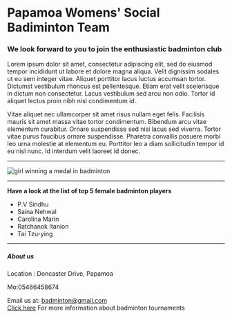 # Papamoa Womens' Social Badiminton Team

### We look forward to you to join the enthusiastic badminton club 

Lorem ipsum dolor sit amet, consectetur adipiscing elit, sed do eiusmod tempor incididunt ut labore et dolore magna aliqua. Velit dignissim sodales ut eu sem integer vitae. Aliquet porttitor lacus luctus accumsan tortor. Dictumst vestibulum rhoncus est pellentesque. Etiam erat velit scelerisque in dictum non consectetur. Lacus vestibulum sed arcu non odio. Tortor id aliquet lectus proin nibh nisl condimentum id. 

Vitae aliquet nec ullamcorper sit amet risus nullam eget felis. Facilisis mauris sit amet massa vitae tortor condimentum. Bibendum arcu vitae elementum curabitur. Ornare suspendisse sed nisi lacus sed viverra. Tortor vitae purus faucibus ornare suspendisse. Pharetra convallis posuere morbi leo urna molestie at elementum eu. Porttitor leo a diam sollicitudin tempor id eu nisl nunc. Id interdum velit laoreet id donec. 

***
![girl winning a medal in badminton](https://www.badmintonmonthly.com/wp-content/uploads/Carolina-Marin.jpg)
***
__Have a look at the list of top 5 female badminton players__
* P.V Sindhu
* Saina Nehwal
* Carolina Marin
* Ratchanok Itanion
* Tai Tzu-ying
***
##### *About us*
Location : Doncaster Drive, Papamoa  

Mo:05466458674  

Email us at: badminton@gmail.com  
[Click here](https://bwfbadminton.com/) For more information about badminton tournaments 
